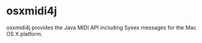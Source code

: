 osxmidi4j
=========

osxmidi4j provides the Java MIDI API including Sysex messages for the Mac OS X platform.
